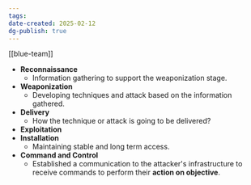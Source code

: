 ```yaml
---
tags: 
date-created: 2025-02-12
dg-publish: true
---
```

[[blue-team]]

- **Reconnaissance**
	- Information gathering to support the weaponization stage.
- **Weaponization**
	- Developing techniques and attack based on the information gathered.
- **Delivery**
	- How the technique or attack is going to be delivered?
- **Exploitation**
- **Installation**
	- Maintaining stable and long term access.
- **Command and Control**
	- Established a communication to the attacker's infrastructure to receive commands to perform their **action on objective**.
